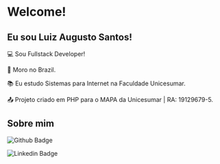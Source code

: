 # Welcome!

## Eu sou Luiz Augusto Santos!

 

:computer: Sou Fullstack Developer!

:house_with_garden: Moro no Brazil.

:books: Eu estudo Sistemas para Internet na Faculdade Unicesumar.

:outbox_tray: Projeto criado em PHP para o MAPA da Unicesumar | RA: 19129679-5.




## Sobre mim

![Github Badge](https://img.shields.io/badge/-Github-000?style=flat-square&logo=Github&logoColor=white&link=https://github.com/augustodia)

![Linkedin Badge](https://img.shields.io/badge/-LinkedIn-blue?style=flat-square&logo=Linkedin&logoColor=white&link=https://www.linkedin.com/in/luiz-augusto-silva-dos-santos-692008193/?lipi=urn%3Ali%3Apage%3Ad_flagship3_feed%3BmCQvXWzOTFSCF%2FmzlEXP9Q%3D%3D)
